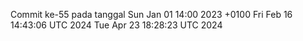 Commit ke-55 pada tanggal Sun Jan 01 14:00 2023 +0100
Fri Feb 16 14:43:06 UTC 2024
Tue Apr 23 18:28:23 UTC 2024
